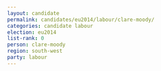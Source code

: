 ```yaml
---
layout: candidate
permalink: candidates/eu2014/labour/clare-moody/
categories: candidate labour
election: eu2014
list-rank: 0
person: clare-moody
region: south-west
party: labour
---
```

